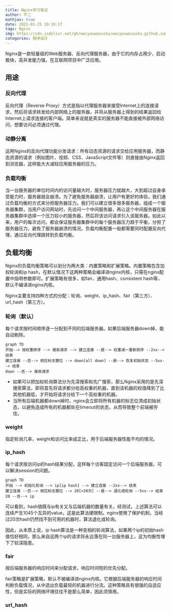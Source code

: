 ```yaml
---
title: Nginx学习笔记
author: 不二
mathjax: true
date: 2021-01-25 19:10:17
tags: Nginx
img: https://cdn.jsdelivr.net/gh/weiyouwozuiku/weiyouwozuiku.github.io@src/source/_posts/PageImg/程序设计/nginx.png
categories: 程序设计
---
```


Nginx是一款轻量级的Web服务器、反向代理服务器，由于它的内存占用少，启动极快，高并发能力强，在互联网项目中广泛应用。

## 用途

### 反向代理

反向代理（Reverse Proxy）方式是指以代理服务器来接受Internet上的连接请求，然后将请求转发给内部网络上的服务器，并将从服务器上得到的结果返回给Internet上请求连接的客户端。简单来说就是真实的服务器不能直接被外部网络访问，想要访问必须通过代理。

### 动静分离

运用Nginx的反向代理功能分发请求：所有动态资源的请求交给应用服务器，而静态资源的请求（例如图片、视频、CSS、JavaScript文件等）则直接由Nginx返回到浏览器，这样能大大减轻应用服务器的压力。

### 负载均衡

当一台服务器的单位时间内的访问量越大时，服务器压力就越大，大到超过自身承受能力时，服务器就会崩溃。为了避免服务器崩溃，让用户有更好的体验，我们通过负载均衡的方式来分担服务器压力。我们可以建立很多很多服务器，组成一个服务器集群，当用户访问网站时，先访问一个中间服务器，再让这个中间服务器在服务器集群中选择一个压力较小的服务器，然后将该访问请求引入该服务器。如此以来，用户的每次访问，都会保证服务器集群中的每个服务器压力趋于平衡，分担了服务器压力，避免了服务器崩溃的情况。负载均衡配置一般都需要同时配置反向代理，通过反向代理跳转到负载均衡。

## 负载均衡

Nginx的负载均衡策略可以划分为两大类：内置策略和扩展策略。内置策略包含加权轮询和ip hash，在默认情况下这两种策略会编译进nginx内核，只需在nginx配置中指明参数即可。扩展策略有很多，如fair、通用hash、consistent hash等，默认不编译进nginx内核。

Nginx主要支持四种方式的分配：轮询、weight、ip_hash、fair（第三方）、url_hash（第三方）。

### 轮询（默认）

每个请求按时间顺序逐一分配到不同的后端服务器。如果后端服务器down掉，能自动剔除。

```mermaid
graph TD
开始--> 按权重排序 --> 接收请求 --> 建立连接 --是--> 权重减一重新排序 --2xx--> 结束
建立连接 --否--> 相应标志置位 --> down[all down] --是--> 恢复初始状态 --5xx--> 结束
down --否--> 接收请求
```

- 如果可以把加权轮询算法分为先深搜索和先广搜索，那么Nginx采用的是先深搜索算法，即将首先将请求都分给高权重的机器，直到该机器的权值降到了比其他机器低，才开始将请求分给下一个高权重的机器。
- 当所有后端机器都down掉时，nginx会立即将所有机器的标志位清成初始状态，以避免造成所有的机器都处在timeout的状态，从而导致整个前端被夯住。

### weight

指定轮询几率，weight和访问比率成正比，用于后端服务器性能不均的情况。

### ip_hash

每个请求按访问ip的hash结果分配，这样每个访客固定访问一个后端服务器，可以解决session的问题。

```mermaid
graph TD
开始 --> 初始化轮询 --> ip[ip hash] --> 建立连接 --2xx--> 结束
建立连接 --否--> 相应标志置位 --> 20[>20次] --是--> 退化成轮询 --5xx--> 结束
20 --否--> ip 
```

可以看到，hash值既与ip有关又与后端机器的数量有关。经测试，上述算法可以连续产生1045个互异的value，这是此算法硬限制。nginx使用了保护机制，当经过20次hash仍然找不到可用的机器时，算法退化成轮询。

因此，从本质上说，ip hash算法是一种变相的轮询算法，如果两个ip的初始hash值恰好相同，那么来自这两个ip的请求将永远落在同一台服务器上，这为均衡性埋下了较深隐患。

### fair

按后端服务器的响应时间来分配请求，响应时间短的优先分配。

fair策略是扩展策略，默认不被编译进nginx内核。它根据后端服务器的响应时间判断负载情况，从中选出负载最轻的机器进行分流。这种策略具有很强的自适应性，但是实际的网络环境往往不是那么简单，因此须慎用。

### url_hash

